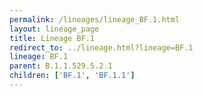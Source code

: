 ```yaml
---
permalink: /lineages/lineage_BF.1.html
layout: lineage_page
title: Lineage BF.1
redirect_to: ../lineage.html?lineage=BF.1
lineage: BF.1
parent: B.1.1.529.5.2.1
children: ['BF.1', 'BF.1.1']
---
```

